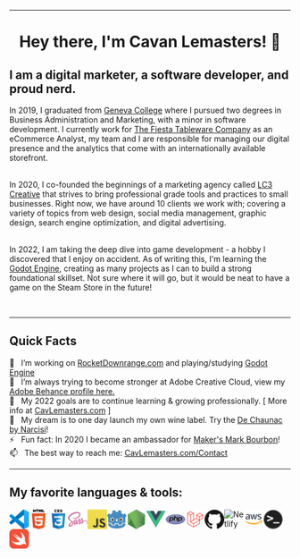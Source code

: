<!--
**TheKicker/TheKicker** is a ✨ _special_ ✨ repository because its `README.md` (this file) appears on your GitHub profile.

Here are some ideas to get you started:

- 🔭 I’m currently working on ...
- 🌱 I’m currently learning ...
- 👯 I’m looking to collaborate on ...
- 🤔 I’m looking for help with ...
- 💬 Ask me about ...
- 📫 How to reach me: ...
- 😄 Pronouns: ...
- ⚡ Fun fact: ...
-->
<div align="center">
<hr>
<h1>Hey there, I'm Cavan Lemasters! 👋 </h1>
</div> 

<h2> I am a digital marketer, a software developer, and proud nerd.</h2>
In 2019, I graduated from <a href="https://www.geneva.edu/">Geneva College</a> where I pursued two degrees in Business Administration and Marketing, with a minor in software development.  I currently work for <a href="https://www.fiestafactorydirect.com">The Fiesta Tableware Company</a> as an eCommerce Analyst, my team and I are responsible for managing our digital presence and the analytics that come with an internationally available storefront.  

<br> In 2020, I co-founded the beginnings of a marketing agency called <a href="https://lc3creative.com">LC3 Creative</a> that strives to bring professional grade tools and practices to small businesses.  Right now, we have around 10 clients we work with; covering a variety of topics from web design, social media management, graphic design, search engine optimization, and digital advertising.

<br> In 2022, I am taking the deep dive into game development - a hobby I discovered that I enjoy on accident. As of writing this, I'm learning the <a href="https://godotengine.org/">Godot Engine</a>, creating as many projects as I can to build a strong foundational skillset. Not sure where it will go, but it would be neat to have a game on the Steam Store in the future!

<br />
<hr>
<h2> Quick Facts </h2>

🔭 &nbsp; I’m working on <a href="https://github.com/TheKicker/rocket-downrange">RocketDownrange.com</a> and playing/studying <a href="https://godotengine.org/">Godot Engine</a><br>
🌱 &nbsp; I’m always trying to become stronger at Adobe Creative Cloud, view my <a href="https://www.behance.net/cavanlemasters">Adobe Behance profile here.</a><br>
💬 &nbsp; My 2022 goals are to continue learning & growing professionally. [ More info at <a href="https://www.CavLemasters.com">CavLemasters.com</a> ]<br>
🤔 &nbsp; My dream is to one day launch my own wine label. Try the <a href="https://www.narcisiwinery.com/collection/click-to-enlarge-de-chaunac-2018">De Chaunac by Narcisi</a>! <br>
⚡  &nbsp; Fun fact: In 2020 I became an ambassador for <a href="https://www.makersmark.com/"> Maker's Mark Bourbon</a>!<br>
📫 &nbsp; The best way to reach me: <a href="https://cavlemasters.com/contact">CavLemasters.com/Contact</a><br>
<hr>

<h2>My favorite languages & tools:</h2>

<img align="left" alt="Visual Studio Code" width="35px" src="https://raw.githubusercontent.com/github/explore/80688e429a7d4ef2fca1e82350fe8e3517d3494d/topics/visual-studio-code/visual-studio-code.png" />

<img align="left" alt="HTML5" width="35px" src="https://raw.githubusercontent.com/github/explore/80688e429a7d4ef2fca1e82350fe8e3517d3494d/topics/html/html.png" />

<img align="left" alt="CSS3" width="35px" src="https://raw.githubusercontent.com/github/explore/80688e429a7d4ef2fca1e82350fe8e3517d3494d/topics/css/css.png" />

<img align="left" alt="Sass" width="35px" src="https://raw.githubusercontent.com/github/explore/80688e429a7d4ef2fca1e82350fe8e3517d3494d/topics/sass/sass.png" />

<img align="left" alt="JavaScript" width="35px" src="https://raw.githubusercontent.com/github/explore/80688e429a7d4ef2fca1e82350fe8e3517d3494d/topics/javascript/javascript.png" />

<img align="left" alt="Godot" width="35px" src="https://raw.githubusercontent.com/github/explore/80688e429a7d4ef2fca1e82350fe8e3517d3494d/topics/godot/godot.png" />

<img align="left" alt="Node.js" width="35px" src="https://raw.githubusercontent.com/github/explore/80688e429a7d4ef2fca1e82350fe8e3517d3494d/topics/nodejs/nodejs.png" />

<img align="left" alt="Vue.js" width="35px" src="https://raw.githubusercontent.com/github/explore/80688e429a7d4ef2fca1e82350fe8e3517d3494d/topics/vue/vue.png" />

<img align="left" alt="PHP" width="35px" src="https://raw.githubusercontent.com/github/explore/80688e429a7d4ef2fca1e82350fe8e3517d3494d/topics/php/php.png" />

<img align="left" alt="Laravel" width="35px" src="https://raw.githubusercontent.com/github/explore/80688e429a7d4ef2fca1e82350fe8e3517d3494d/topics/laravel/laravel.png" />

<img align="left" alt="GitHub" width="35px" src="https://raw.githubusercontent.com/github/explore/78df643247d429f6cc873026c0622819ad797942/topics/github/github.png" />

<img align="left" alt="Netlify" width="35px" src="https://avatars1.githubusercontent.com/in/13473?s=41&u=896adff132bec5e30a16f862fcedd2d06e4de7a5&v=4" />

<img align="left" alt="Amazon Web Services" width="35px" src="https://raw.githubusercontent.com/github/explore/80688e429a7d4ef2fca1e82350fe8e3517d3494d/topics/aws/aws.png" />

<img align="left" alt="UNIX / MacOS Terminal" width="35px" src="https://raw.githubusercontent.com/github/explore/80688e429a7d4ef2fca1e82350fe8e3517d3494d/topics/terminal/terminal.png" />

<img align="left" alt="Swift" width="35px" src="https://raw.githubusercontent.com/github/explore/80688e429a7d4ef2fca1e82350fe8e3517d3494d/topics/swift/swift.png" />

</div>
<br>